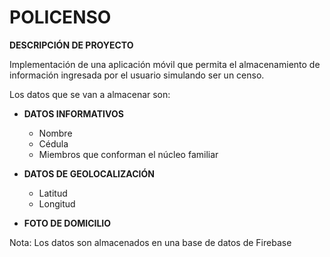 # POLICENSO


**DESCRIPCIÓN DE PROYECTO**

Implementación de una aplicación móvil que permita el almacenamiento de información ingresada por el usuario simulando ser un censo.

Los datos que se van a almacenar son:

- **DATOS INFORMATIVOS**
  - Nombre
  - Cédula
  - Miembros que conforman el núcleo familiar
 
- **DATOS DE GEOLOCALIZACIÓN**
  - Latitud
  - Longitud
- **FOTO DE DOMICILIO**   


Nota: Los datos son almacenados en una base de datos de Firebase
